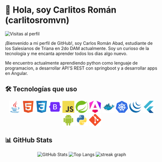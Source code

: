 # 👋 Hola, soy Carlitos Román (carlitosromvn)

![Visitas al perfil](https://komarev.com/ghpvc/?username=carlitosromvn&color=blue)

¡Bienvenido a mi perfil de GitHub!, soy Carlos Román Abad, estudiante de los Salesianos de Triana en 2do DAM actualmente.
Soy un curioso de la tecnologia y me encanta aprender todos los dias algo nuevo.

Me encuentro actualmente aprendiendo python como lenguaje de programacion, a desarrollar API'S REST con springboot y a desarrollar apps en Angular.



## 🛠 Tecnologías que uso

<p align="center">
  <img src="https://raw.githubusercontent.com/devicons/devicon/master/icons/java/java-original.svg" alt="Java" width="40" height="40"/>
  <img src="https://raw.githubusercontent.com/devicons/devicon/master/icons/html5/html5-original.svg" alt="HTML" width="40" height="40"/>
  <img src="https://raw.githubusercontent.com/devicons/devicon/master/icons/css3/css3-original.svg" alt="CSS" width="40" height="40"/>
  <img src="https://raw.githubusercontent.com/devicons/devicon/master/icons/bootstrap/bootstrap-plain.svg" alt="Bootstrap" width="40" height="40"/>
  <img src="https://raw.githubusercontent.com/devicons/devicon/master/icons/javascript/javascript-original.svg" alt="JavaScript" width="40" height="40"/>
  <img src="https://raw.githubusercontent.com/devicons/devicon/master/icons/spring/spring-original.svg" alt="Spring" width="40" height="40"/>
  <img src="https://raw.githubusercontent.com/devicons/devicon/master/icons/angular/angular-original.svg" alt="Angular" width="40" height="40"/> 
  <img src="https://raw.githubusercontent.com/devicons/devicon/master/icons/docker/docker-original.svg" alt="Docker" width="40" height="40"/>
  <img src="https://raw.githubusercontent.com/devicons/devicon/master/icons/kubernetes/kubernetes-plain.svg" alt="Kubernetes" width="40" height="40"/>
  <img src="https://raw.githubusercontent.com/devicons/devicon/master/icons/jquery/jquery-original.svg" alt="jQuery" width="40" height="40"/>
  <img src="https://raw.githubusercontent.com/devicons/devicon/master/icons/flutter/flutter-original.svg" alt="Flutter" width="40" height="40"/>
  <img src="https://raw.githubusercontent.com/devicons/devicon/master/icons/android/android-original.svg" alt="Android" width="40" height="40"/>
  <img src="https://raw.githubusercontent.com/devicons/devicon/master/icons/python/python-original.svg" alt="Python" width="40" height="40"/>
   <img src="https://raw.githubusercontent.com/devicons/devicon/master/icons/git/git-original.svg" alt="Git" width="40" height="40"/>
</p>


## 📊 GitHub Stats
<p align="center">
  <img src="https://github-readme-stats.vercel.app/api?username=CarlosRomanAbad&show_icons=true&theme=radical" alt="GitHub Stats"/>
  <img src="https://github-readme-stats.vercel.app/api/top-langs/?username=CarlosRomanAbad&layout=compact&theme=radical" alt="Top Langs"/>
  <img src="https://streak-stats.demolab.com?user=CarlosRomanAbad&locale=en&mode=daily&theme=radical&hide_border=false&border_radius=5&order=3" height="220" alt="streak graph"  />

</p>
